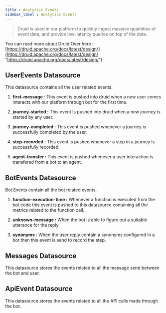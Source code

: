 ```yaml
---
title : Analytics Events
sidebar_label : Analytics Events
---
```



> Druid is used in our platform to quickly ingest massive quantities of event data, and provide low-latency queries on top of the data.

You can read more about Druid Over here : [https://druid.apache.org/docs/latest/design/](https://druid.apache.org/docs/latest/design/ "https://druid.apache.org/docs/latest/design/")

## UserEvents Datasource

This datasource contains all the user related events.

1.  **first-message** : This event is pushed into druid when a new user comes interacts with our platform through bot for the first time.
    
2.  **journey-started :** This event is pushed into druid when a new journey is started by any user.
    
3.  **journey-completed** : This event is pushed whenever a journey is successfully completed by the user.
    
4.  **step-recorded** : This event is pushed whenever a step in a journey is successfully recorded.
    
5.  **agent-transfer :** This event is pushed whenever a user interaction is transfered from a bot to an agent.
    

## BotEvents Datasource

Bot Events contain all the bot related events.

1.  **function-execution-time :** Whenever a function is executed from the bot code this event is pushed to this datasource containing all the metrics related to the function call.
    
2.  **unknown-message :** When the bot is able to figure out a suitable utterance for the reply.
    
3.  **synonyms** : When the user reply contain a synonyms configured in a bot then this event is send to record the step.
    

## Messages Datasource

This datasource stores the events related to all the message send between the bot and user.

## ApiEvent Datasource

This datasource stores the events related to all the API calls made through the bot.